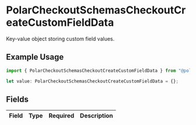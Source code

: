 # PolarCheckoutSchemasCheckoutCreateCustomFieldData

Key-value object storing custom field values.

## Example Usage

```typescript
import { PolarCheckoutSchemasCheckoutCreateCustomFieldData } from "@polar-sh/sdk/models/components";

let value: PolarCheckoutSchemasCheckoutCreateCustomFieldData = {};
```

## Fields

| Field       | Type        | Required    | Description |
| ----------- | ----------- | ----------- | ----------- |